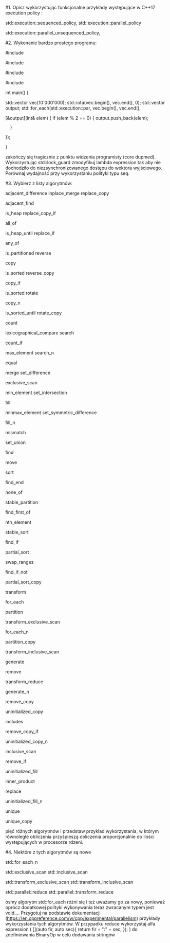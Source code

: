 #1. Opisz wykorzystując funkcjonalne przykłady występujące w C++17 execution policy  :  

std::execution::sequenced_policy,  std::execution::parallel_policy  

std::execution::parallel_unsequenced_policy,  

#2. Wykonanie bardzo prostego programu:  

#include <vector>  

#include <algorithm>  

#include <execution>  

#include <mutex>  

  

int main() {  

  std::vector<int> vec(10'000'000);   std::iota(vec.begin(), vec.end(), 0);   std::vector<int> output;   std::for_each(std::execution::par, vec.begin(), vec.end(),  

  [&output](int& elem) {       if (elem % 2 == 0) {           output.push_back(elem);  

      }  

  });  

}  

  

zakończy się tragicznie z punktu widzenia programisty (core dupmed).  Wykorzystując std::lock_guard zmodyfikuj lambda expression tak aby nie dochodziło do niezsynchronizowanego dostępu do wektora wyjściowego. Porównaj wydajność przy wykorzystaniu polityki typu seq.  

  

#3. Wybierz z listy algorytmów:  

  

adjacent_difference inplace_merge 	replace_copy  

adjacent_find  

is_heap 	replace_copy_if  

all_of  

is_heap_until 	replace_if  

any_of  

is_partitioned 	reverse  

copy  

is_sorted 	reverse_copy  

copy_if  

is_sorted 	rotate  

copy_n  

is_sorted_until 	rotate_copy  

count  

lexicographical_compare search  

count_if  

max_element 	search_n  

equal  

merge 	set_difference  

exclusive_scan  

min_element 	set_intersection  

fill  

minmax_element 	set_symmetric_difference  

fill_n  

mismatch  

set_union  

find  

move  

sort  

find_end  

none_of  

stable_partition  

find_first_of  

nth_element  

stable_sort  

find_if  

partial_sort  

swap_ranges  

find_if_not  

partial_sort_copy  

transform  

for_each  

partition  

transform_exclusive_scan  

for_each_n  

partition_copy  

transform_inclusive_scan  

generate  

remove  

transform_reduce  

generate_n  

remove_copy  

uninitialized_copy  

includes  

remove_copy_if  

uninitialized_copy_n  

inclusive_scan  

remove_if  

uninitialized_fill  

inner_product  

replace  

uninitialized_fill_n  

   

unique  

unique_copy  

  

  

pięć różnych algorytmów i przedstaw przykład wykorzystania, w którym równoległe obliczenia przyśpieszą obliczenia proporcjonalnie do ilości występujących w procesorze rdzeni.  

  

  

#4. Niektóre z tych algorytmów są nowe   

std::for_each_n  

 std::exclusive_scan std::inclusive_scan  

 std::transform_exclusive_scan std::transform_inclusive_scan  

 std::parallel::reduce std::parallel::transform_reduce  

ósmy algorytm std::for_each różni się i też uważamy go za nowy, ponieważ oprócz dodatkowej polityki wykonywania teraz zwracanym typem jest void…. Przygotuj na podstawie dokumentacji (https://en.cppreference.com/w/cpp/experimental/parallelism) przykłady wykorzystania tych algorytmów. W przypadku reduce wykorzystaj alfa expression ( [](auto fir, auto sec){ return fir + ":" + sec; }); ) do zdefiniowania BinaryOp w celu dodawania stringów